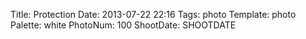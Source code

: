 Title: Protection
Date: 2013-07-22 22:16
Tags: photo
Template: photo
Palette: white
PhotoNum: 100
ShootDate: SHOOTDATE
